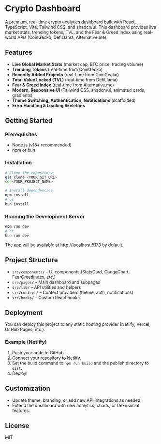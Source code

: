 # Crypto Dashboard

A premium, real-time crypto analytics dashboard built with React, TypeScript, Vite, Tailwind CSS, and shadcn/ui. This dashboard provides live market stats, trending tokens, TVL, and the Fear & Greed Index using real-world APIs (CoinGecko, DefiLlama, Alternative.me).

## Features

- **Live Global Market Stats** (market cap, BTC price, trading volume)
- **Trending Tokens** (real-time from CoinGecko)
- **Recently Added Projects** (real-time from CoinGecko)
- **Total Value Locked (TVL)** (real-time from DefiLlama)
- **Fear & Greed Index** (real-time from Alternative.me)
- **Modern, Responsive UI** (Tailwind CSS, shadcn/ui, animated cards, gradients)
- **Theme Switching, Authentication, Notifications** (scaffolded)
- **Error Handling & Loading Skeletons**

## Getting Started

### Prerequisites
- Node.js (v18+ recommended)
- npm or bun

### Installation

```sh
# Clone the repository
git clone <YOUR_GIT_URL>
cd <YOUR_PROJECT_NAME>

# Install dependencies
npm install
# or
bun install
```

### Running the Development Server

```sh
npm run dev
# or
bun run dev
```

The app will be available at [http://localhost:5173](http://localhost:5173) by default.

## Project Structure

- `src/components/` – UI components (StatsCard, GaugeChart, FearGreedIndex, etc.)
- `src/pages/` – Main dashboard and subpages
- `src/lib/` – API utilities and helpers
- `src/context/` – Context providers (theme, auth, notifications)
- `src/hooks/` – Custom React hooks

## Deployment

You can deploy this project to any static hosting provider (Netlify, Vercel, GitHub Pages, etc.).

### Example (Netlify)
1. Push your code to GitHub.
2. Connect your repository to Netlify.
3. Set the build command to `npm run build` and the publish directory to `dist`.
4. Deploy!

## Customization
- Update theme, branding, or add new API integrations as needed.
- Extend the dashboard with new analytics, charts, or DeFi/social features.

## License

MIT

